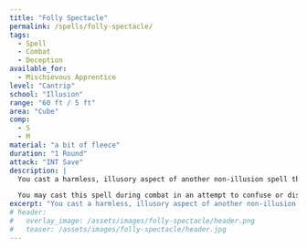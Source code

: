 ```yaml
---
title: "Folly Spectacle"
permalink: /spells/folly-spectacle/
tags:
  - Spell
  - Combat
  - Deception
available_for:
  - Mischievous Apprentice
level: "Cantrip"
school: "Illusion"
range: "60 ft / 5 ft"
area: "Cube"
comp:
  - S
  - M
material: "a bit of fleece"
duration: "1 Round"
attack: "INT Save"
description: |
  You cast a harmless, illusory aspect of another non-illusion spell that you have seen before, such as Fire Bolt or Mage Hand, and is no larger than a 5-foot cube. The effect fades after a few seconds.

  You may cast this spell during combat in an attempt to confuse or distract an enemy. The target must succeed an Intelligence saving throw in order to tell that it's only an illusion. On failure, the target loses concentration and must use its reaction to evade it.
excerpt: "You cast a harmless, illusory aspect of another non-illusion spell that you have seen before."
# header:
#   overlay_image: /assets/images/folly-spectacle/header.png
#   teaser: /assets/images/folly-spectacle/header.jpg
---
```

